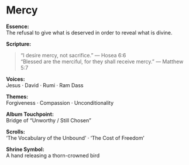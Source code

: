 # Mercy

**Essence:**  
The refusal to give what is deserved in order to reveal what is divine.

**Scripture:**  
> “I desire mercy, not sacrifice.” — Hosea 6:6  
> “Blessed are the merciful, for they shall receive mercy.” — Matthew 5:7

**Voices:**  
Jesus · David · Rumi · Ram Dass

**Themes:**  
Forgiveness · Compassion · Unconditionality

**Album Touchpoint:**  
Bridge of “Unworthy / Still Chosen”

**Scrolls:**  
‘The Vocabulary of the Unbound’ · ‘The Cost of Freedom’

**Shrine Symbol:**  
A hand releasing a thorn-crowned bird
